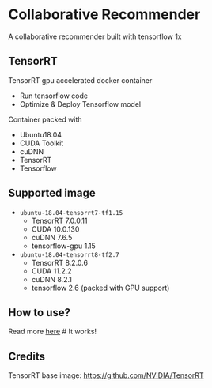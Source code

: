 # Collaborative Recommender
A collaborative recommender built with tensorflow 1x

## TensorRT
TensorRT gpu accelerated docker container
+ Run tensorflow code
+ Optimize & Deploy Tensorflow model

Container packed with
+ Ubuntu18.04
+ CUDA Toolkit
+ cuDNN
+ TensorRT
+ Tensorflow

## Supported image
+ `ubuntu-18.04-tensorrt7-tf1.15`
  + TensorRT 7.0.0.11
  + CUDA 10.0.130
  + cuDNN 7.6.5
  + tensorflow-gpu 1.15
+ `ubuntu-18.04-tensorrt8-tf2.7`
  + TensorRT 8.2.0.6
  + CUDA 11.2.2
  + cuDNN 8.2.1
  + tensorflow 2.6 (packed with GPU support)

## How to use?
Read more [here](./docker/README.md) # It works!

## Credits
TensorRT base image: https://github.com/NVIDIA/TensorRT